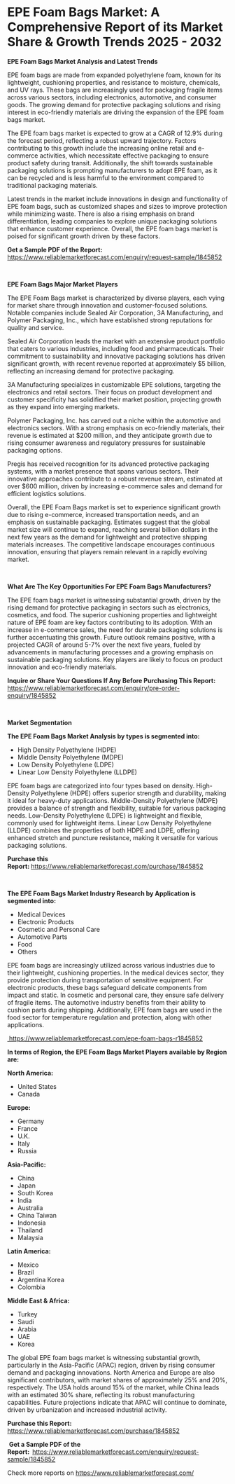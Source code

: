 <p><h1>EPE Foam Bags Market: A Comprehensive Report of its Market Share & Growth Trends 2025 - 2032</h1></p><p><strong>EPE Foam Bags Market Analysis and Latest Trends</strong></p>
<p><p>EPE foam bags are made from expanded polyethylene foam, known for its lightweight, cushioning properties, and resistance to moisture, chemicals, and UV rays. These bags are increasingly used for packaging fragile items across various sectors, including electronics, automotive, and consumer goods. The growing demand for protective packaging solutions and rising interest in eco-friendly materials are driving the expansion of the EPE foam bags market.</p><p>The EPE foam bags market is expected to grow at a CAGR of 12.9% during the forecast period, reflecting a robust upward trajectory. Factors contributing to this growth include the increasing online retail and e-commerce activities, which necessitate effective packaging to ensure product safety during transit. Additionally, the shift towards sustainable packaging solutions is prompting manufacturers to adopt EPE foam, as it can be recycled and is less harmful to the environment compared to traditional packaging materials.</p><p>Latest trends in the market include innovations in design and functionality of EPE foam bags, such as customized shapes and sizes to improve protection while minimizing waste. There is also a rising emphasis on brand differentiation, leading companies to explore unique packaging solutions that enhance customer experience. Overall, the EPE foam bags market is poised for significant growth driven by these factors.</p></p>
<p><strong>Get a Sample PDF of the Report:&nbsp;</strong> <a href="https://www.reliablemarketforecast.com/enquiry/request-sample/1845852?utm_campaign=2723&utm_medium=2&utm_source=Github&utm_content=ia&utm_term=05042025&utm_id=epe-foam-bags">https://www.reliablemarketforecast.com/enquiry/request-sample/1845852</a></p>
<p>&nbsp;</p>
<p><strong>EPE Foam Bags Major Market Players</strong></p>
<p><p>The EPE Foam Bags market is characterized by diverse players, each vying for market share through innovation and customer-focused solutions. Notable companies include Sealed Air Corporation, 3A Manufacturing, and Polymer Packaging, Inc., which have established strong reputations for quality and service.</p><p>Sealed Air Corporation leads the market with an extensive product portfolio that caters to various industries, including food and pharmaceuticals. Their commitment to sustainability and innovative packaging solutions has driven significant growth, with recent revenue reported at approximately $5 billion, reflecting an increasing demand for protective packaging.</p><p>3A Manufacturing specializes in customizable EPE solutions, targeting the electronics and retail sectors. Their focus on product development and customer specificity has solidified their market position, projecting growth as they expand into emerging markets.</p><p>Polymer Packaging, Inc. has carved out a niche within the automotive and electronics sectors. With a strong emphasis on eco-friendly materials, their revenue is estimated at $200 million, and they anticipate growth due to rising consumer awareness and regulatory pressures for sustainable packaging options.</p><p>Pregis has received recognition for its advanced protective packaging systems, with a market presence that spans various sectors. Their innovative approaches contribute to a robust revenue stream, estimated at over $600 million, driven by increasing e-commerce sales and demand for efficient logistics solutions.</p><p>Overall, the EPE Foam Bags market is set to experience significant growth due to rising e-commerce, increased transportation needs, and an emphasis on sustainable packaging. Estimates suggest that the global market size will continue to expand, reaching several billion dollars in the next few years as the demand for lightweight and protective shipping materials increases. The competitive landscape encourages continuous innovation, ensuring that players remain relevant in a rapidly evolving market.</p></p>
<p>&nbsp;</p>
<p><strong>What Are The Key Opportunities For EPE Foam Bags Manufacturers?</strong></p>
<p><p>The EPE foam bags market is witnessing substantial growth, driven by the rising demand for protective packaging in sectors such as electronics, cosmetics, and food. The superior cushioning properties and lightweight nature of EPE foam are key factors contributing to its adoption. With an increase in e-commerce sales, the need for durable packaging solutions is further accentuating this growth. Future outlook remains positive, with a projected CAGR of around 5-7% over the next five years, fueled by advancements in manufacturing processes and a growing emphasis on sustainable packaging solutions. Key players are likely to focus on product innovation and eco-friendly materials.</p></p>
<p><strong>Inquire or Share Your Questions If Any Before Purchasing This Report:</strong> <a href="https://www.reliablemarketforecast.com/enquiry/pre-order-enquiry/1845852?utm_campaign=2723&utm_medium=2&utm_source=Github&utm_content=ia&utm_term=05042025&utm_id=epe-foam-bags">https://www.reliablemarketforecast.com/enquiry/pre-order-enquiry/1845852</a></p>
<p>&nbsp;</p>
<p><strong>Market Segmentation</strong></p>
<p><strong>The EPE Foam Bags Market Analysis by types is segmented into:</strong></p>
<p><ul><li>High Density Polyethylene (HDPE)</li><li>Middle Density Polyethylene (MDPE)</li><li>Low Density Polyethylene (LDPE)</li><li>Linear Low Density Polyethylene (LLDPE)</li></ul></p>
<p><p>EPE foam bags are categorized into four types based on density. High-Density Polyethylene (HDPE) offers superior strength and durability, making it ideal for heavy-duty applications. Middle-Density Polyethylene (MDPE) provides a balance of strength and flexibility, suitable for various packaging needs. Low-Density Polyethylene (LDPE) is lightweight and flexible, commonly used for lightweight items. Linear Low Density Polyethylene (LLDPE) combines the properties of both HDPE and LDPE, offering enhanced stretch and puncture resistance, making it versatile for various packaging solutions.</p></p>
<p><strong>Purchase this Report:&nbsp;</strong><a href="https://www.reliablemarketforecast.com/purchase/1845852?utm_campaign=2723&utm_medium=2&utm_source=Github&utm_content=ia&utm_term=05042025&utm_id=epe-foam-bags">https://www.reliablemarketforecast.com/purchase/1845852</a></p>
<p>&nbsp;</p>
<p><strong>The EPE Foam Bags Market Industry Research by Application is segmented into:</strong></p>
<p><ul><li>Medical Devices</li><li>Electronic Products</li><li>Cosmetic and Personal Care</li><li>Automotive Parts</li><li>Food</li><li>Others</li></ul></p>
<p><p>EPE foam bags are increasingly utilized across various industries due to their lightweight, cushioning properties. In the medical devices sector, they provide protection during transportation of sensitive equipment. For electronic products, these bags safeguard delicate components from impact and static. In cosmetic and personal care, they ensure safe delivery of fragile items. The automotive industry benefits from their ability to cushion parts during shipping. Additionally, EPE foam bags are used in the food sector for temperature regulation and protection, along with other applications.</p></p>
<p><a href="https://www.reliablemarketforecast.com/epe-foam-bags-r1845852?utm_campaign=2723&utm_medium=2&utm_source=Github&utm_content=ia&utm_term=05042025&utm_id=epe-foam-bags">&nbsp;https://www.reliablemarketforecast.com/epe-foam-bags-r1845852</a></p>
<p><strong>In terms of Region, the EPE Foam Bags Market Players available by Region are:</strong></p>
<p>
    <p> <strong> North America: </strong>
        <ul>
            <li>United States</li>
            <li>Canada</li>
        </ul>
        </p> 
    <p> <strong> Europe: </strong>
        <ul>
            <li>Germany</li>
            <li>France</li>
            <li>U.K.</li>
            <li>Italy</li>
            <li>Russia</li>
        </ul>
        </p> 
    <p> <strong> Asia-Pacific: </strong>
        <ul>
            <li>China</li>
            <li>Japan</li>
            <li>South Korea</li>
            <li>India</li>
            <li>Australia</li>
            <li>China Taiwan</li>
            <li>Indonesia</li>
            <li>Thailand</li>
            <li>Malaysia</li>
        </ul>
        </p> 
    <p> <strong> Latin America: </strong>
        <ul>
            <li>Mexico</li>
            <li>Brazil</li>
            <li>Argentina Korea</li>
            <li>Colombia</li>
        </ul>
        </p> 
    <p> <strong> Middle East & Africa: </strong>
        <ul>
            <li>Turkey</li>
            <li>Saudi</li>
            <li>Arabia</li>
            <li>UAE</li>
            <li>Korea</li>
        </ul>
    </p>
    </p>
<p><p>The global EPE foam bags market is witnessing substantial growth, particularly in the Asia-Pacific (APAC) region, driven by rising consumer demand and packaging innovations. North America and Europe are also significant contributors, with market shares of approximately 25% and 20%, respectively. The USA holds around 15% of the market, while China leads with an estimated 30% share, reflecting its robust manufacturing capabilities. Future projections indicate that APAC will continue to dominate, driven by urbanization and increased industrial activity.</p></p>
<p><strong>Purchase this Report: </strong><a href="https://www.reliablemarketforecast.com/purchase/1845852?utm_campaign=2723&utm_medium=2&utm_source=Github&utm_content=ia&utm_term=05042025&utm_id=epe-foam-bags">https://www.reliablemarketforecast.com/purchase/1845852</a></p>
<p>&nbsp;<strong>Get a Sample PDF of the Report:&nbsp;&nbsp;</strong><a href="https://www.reliablemarketforecast.com/enquiry/request-sample/1845852?utm_campaign=2723&utm_medium=2&utm_source=Github&utm_content=ia&utm_term=05042025&utm_id=epe-foam-bags">https://www.reliablemarketforecast.com/enquiry/request-sample/1845852</a></p>
<p><strong></strong></p>
<p>Check more reports on <a href="https://www.reliablemarketforecast.com/?utm_campaign=2723&utm_medium=2&utm_source=Github&utm_content=ia&utm_term=05042025&utm_id=epe-foam-bags">https://www.reliablemarketforecast.com/</a></p>